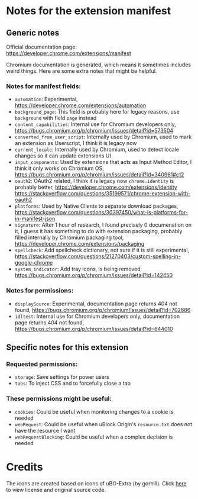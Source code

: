 # Notes for the extension manifest

## Generic notes

Official documentation page: https://developer.chrome.com/extensions/manifest

Chromium documentation is generated, which means it sometimes includes weird things. Here are some extra notes that might be helpful. 

### Notes for manifest fields:

* `automation`: Experimental, https://developer.chrome.com/extensions/automation
* `background_page`: This field is probably here for legacy reasons, use `background` with field `page` instead
* `content_capabilities`: Internal use for Chromium developers only, https://bugs.chromium.org/p/chromium/issues/detail?id=573504
* `converted_from_user_script`: Internally used by Chromium, used to mark an extension as Userscript, I think it is legacy now
* `current_locale`: Internally used by Chromium, used to detect locale changes so it can update extensions UI
* `input_components`: Used by extensions that acts as Input Method Editor, I think it only works on Chromium OS, 
 https://bugs.chromium.org/p/chromium/issues/detail?id=340961#c12
* `oauth2`: OAuth2 related, I think it is legacy now `chrome.identity` is probably better, https://developer.chrome.com/extensions/identity
 https://stackoverflow.com/questions/35199571/chrome-extension-with-oauth2
* `platforms`: Used by Native Clients to separate download packages, 
 https://stackoverflow.com/questions/30397450/what-is-platforms-for-in-manifest-json
* `signature`: After 1 hour of research, I found precisely 0 documenation on it, I guess it has something to do with extension packaging, 
 probably filled internally by Chromium packaging tool, https://developer.chrome.com/extensions/packaging
* `spellcheck`: Add spellcheck dictionary, not sure if it is still experimental, 
 https://stackoverflow.com/questions/21270403/custom-spelling-in-google-chrome
* `system_indicator`: Add tray icons, is being removed, https://bugs.chromium.org/p/chromium/issues/detail?id=142450

### Notes for permissions:

* `displaySource`: Experimental, documentation page returns 404 not found, https://bugs.chromium.org/p/chromium/issues/detail?id=702686
* `idltest`: Internal use for Chromium developers only, documentation page returns 404 not found, 
 https://bugs.chromium.org/p/chromium/issues/detail?id=644010

## Specific notes for this extension

### Requested permissions:

* `storage`: Save settings for power users
* `tabs`: To inject CSS and to forcefully close a tab

### These permissions might be useful:

* `cookies`: Could be useful when monitoring changes to a cookie is needed
* `webRequest`: Could be useful when uBlock Origin's `resource.txt` does not have the resource I want
* `webRequestBlocking`: Could be useful when a complex decision is needed

# Credits

The icons are created based on icons of uBO-Extra (by gorhill). Click [here](https://github.com/gorhill/uBO-Extra) 
to view license and original source code. 
